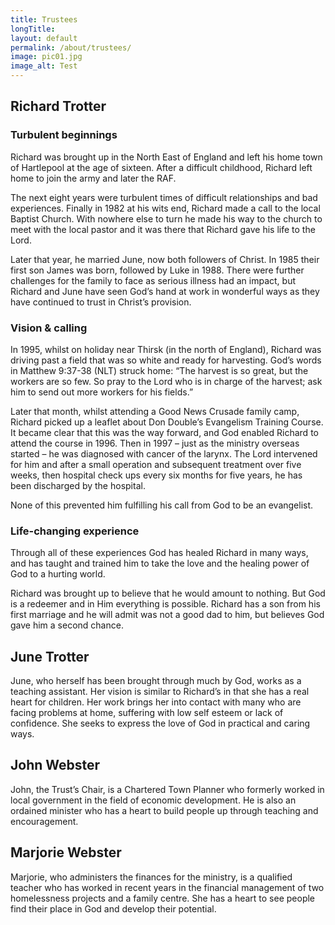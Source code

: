 ```yaml
---
title: Trustees
longTitle: 
layout: default
permalink: /about/trustees/
image: pic01.jpg
image_alt: Test
---
```

## Richard Trotter

### Turbulent beginnings

Richard was brought up in the North East of England and left his home town of Hartlepool at the age of sixteen. After a difficult childhood, Richard left home to join the army and later the RAF.

The next eight years were turbulent times of difficult relationships and bad experiences. Finally in 1982 at his wits end, Richard made a call to the local Baptist Church. With nowhere else to turn he made his way to the church to meet with the local pastor and it was there that Richard gave his life to the Lord.

Later that year, he married June, now both followers of Christ. In 1985 their first son James was born, followed by Luke in 1988. There were further challenges for the family to face as serious illness had an impact, but Richard and June have seen God’s hand at work in wonderful ways as they have continued to trust in Christ’s provision.

### Vision &amp; calling

In 1995, whilst on holiday near Thirsk (in the north of England), Richard was driving past a field that was so white and ready for harvesting. God’s words in Matthew 9:37-38 (NLT) struck home: “The harvest is so great, but the workers are so few. So pray to the Lord who is in charge of the harvest; ask him to send out more workers for his fields.”

Later that month, whilst attending a Good News Crusade family camp, Richard picked up a leaflet about Don Double’s Evangelism Training Course. It became clear that this was the way forward, and God enabled Richard to attend the course in 1996. Then in 1997 – just as the ministry overseas started – he was diagnosed with cancer of the larynx. The Lord intervened for him and after a small operation and subsequent treatment over five weeks, then hospital check ups every six months for five years, he has been discharged by the hospital.

None of this prevented him fulfilling his call from God to be an evangelist.

### Life-changing experience

Through all of these experiences God has healed Richard in many ways, and has taught and trained him to take the love and the healing power of God to a hurting world.

Richard was brought up to believe that he would amount to nothing. But God is a redeemer and in Him everything is possible. Richard has a son from his first marriage and he will admit was not a good dad to him, but believes God gave him a second chance.

## June Trotter

June, who herself has been brought through much by God, works as a teaching assistant. Her vision is similar to Richard’s in that she has a real heart for children. Her work brings her into contact with many who are facing problems at home, suffering with low self esteem or lack of confidence. She seeks to express the love of God in practical and caring ways.

## John Webster

John, the Trust’s Chair, is a Chartered Town Planner who formerly worked in local government in the field of economic development. He is also an ordained minister who has a heart to build people up through teaching and encouragement.

## Marjorie Webster

Marjorie, who administers the finances for the ministry, is a qualified teacher who has worked in recent years in the financial management of two homelessness projects and a family centre. She has a heart to see people find their place in God and develop their potential.